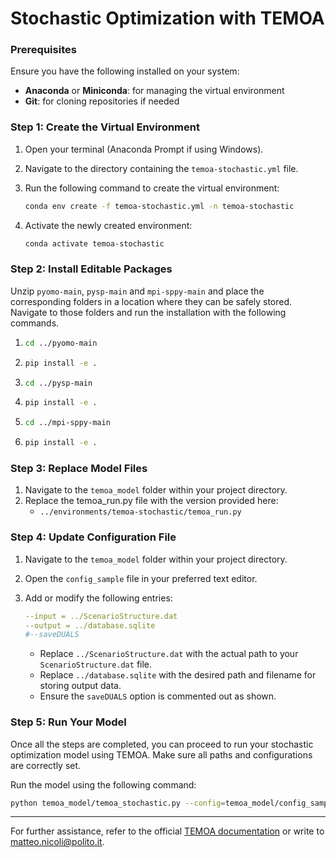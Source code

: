# Stochastic Optimization with TEMOA

### Prerequisites
Ensure you have the following installed on your system:
- **Anaconda** or **Miniconda**: for managing the virtual environment
- **Git**: for cloning repositories if needed

### Step 1: Create the Virtual Environment
1. Open your terminal (Anaconda Prompt if using Windows).
2. Navigate to the directory containing the `temoa-stochastic.yml` file.
3. Run the following command to create the virtual environment:
   
   ```bash
   conda env create -f temoa-stochastic.yml -n temoa-stochastic
   ```

4. Activate the newly created environment:

   ```bash
   conda activate temoa-stochastic
   ```

### Step 2: Install Editable Packages
Unzip `pyomo-main`, `pysp-main` and `mpi-sppy-main` and place the corresponding folders in a location where they can be safely stored. Navigate to those folders and run the installation with the following commands.

1. 
   ```bash
   cd ../pyomo-main
   ```

2. 
   ```bash
   pip install -e .
   ```

3. 
   ```bash
   cd ../pysp-main
   ```
4. 
   ```bash
   pip install -e .
   ```

5. 
   ```bash
   cd ../mpi-sppy-main
   ```

6. 
   ```bash
   pip install -e .
   ```

### Step 3: Replace Model Files
1. Navigate to the `temoa_model` folder within your project directory.
2. Replace the temoa_run.py file with the version provided here:
   - `../environments/temoa-stochastic/temoa_run.py`

### Step 4: Update Configuration File
1. Navigate to the `temoa_model` folder within your project directory.
2. Open the `config_sample` file in your preferred text editor.
3. Add or modify the following entries:

   ```yaml
   --input = ../ScenarioStructure.dat
   --output = ../database.sqlite
   #--saveDUALS
   ```

   - Replace `../ScenarioStructure.dat` with the actual path to your `ScenarioStructure.dat` file.
   - Replace `../database.sqlite` with the desired path and filename for storing output data.
   - Ensure the `saveDUALS` option is commented out as shown.

### Step 5: Run Your Model
Once all the steps are completed, you can proceed to run your stochastic optimization model using TEMOA. Make sure all paths and configurations are correctly set.

Run the model using the following command:

```bash
python temoa_model/temoa_stochastic.py --config=temoa_model/config_sample
```
___
For further assistance, refer to the official [TEMOA documentation](https://temoacloud.com/temoaproject/) or write to [matteo.nicoli@polito.it](mailto:matteo.nicoli@polito.it).